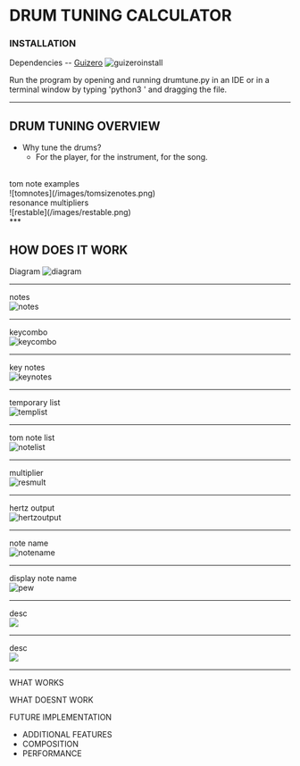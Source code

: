 # DRUM TUNING CALCULATOR

### INSTALLATION

Dependencies -- [Guizero](https://lawsie.github.io/guizero/)
![guizeroinstall](/images/guizeroinstall.png)

Run the program by opening and running drumtune.py in an IDE or in a terminal window by typing 'python3 ' and dragging the file.
***

## DRUM TUNING OVERVIEW
- Why tune the drums?
  - For the player, for the instrument, for the song.
<br/>
tom note examples<br/>
![tomnotes](/images/tomsizenotes.png)<br/>
resonance multipliers<br/>
![restable](/images/restable.png)<br/>
***



## HOW DOES IT WORK
Diagram
![diagram](/images/diagram.png)<br/>
***
notes <br/>
![notes](/images/notes.png)<br/>
***
keycombo <br/>
![keycombo](/images/keycombo.png)<br/>
***
key notes <br/>
![keynotes](/images/keynotes.png)<br/>
***
temporary list <br/>
![templist](/images/templist.png)<br/>
***
tom note list <br/>
![notelist](/images/notelist.png)<br/>
***
multiplier <br/>
![resmult](/images/resmult.png)<br/>
***
hertz output <br/>
![hertzoutput](/images/hertzoutput.png)<br/>
***
note name <br/>
![notename](/images/notename.png)<br/>
***
display note name <br/>
![pew](/images/pew.png)<br/>
***
desc <br/>
![](/images/.png)<br/>
***
desc <br/>
![](/images/.png)<br/>
***

WHAT WORKS

WHAT DOESNT WORK

FUTURE IMPLEMENTATION
- ADDITIONAL FEATURES
- COMPOSITION
- PERFORMANCE
